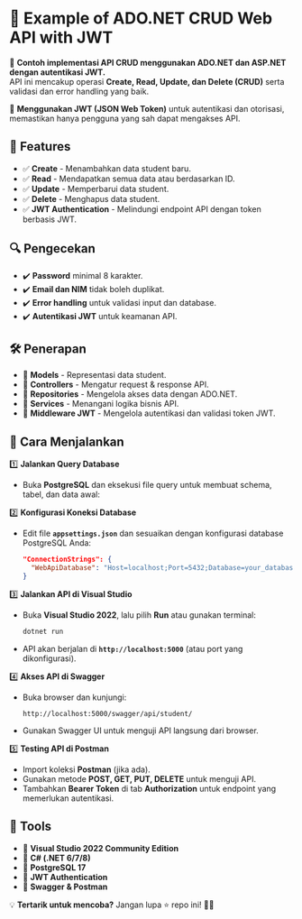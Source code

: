 # 🌟 Example of ADO.NET CRUD Web API with JWT  

🚀 **Contoh implementasi API CRUD menggunakan ADO.NET dan ASP.NET dengan autentikasi JWT.**  
API ini mencakup operasi **Create, Read, Update, dan Delete (CRUD)** serta validasi dan error handling yang baik.  

🔐 **Menggunakan JWT (JSON Web Token)** untuk autentikasi dan otorisasi, memastikan hanya pengguna yang sah dapat mengakses API.  

## 📌 Features  
- ✅ **Create** - Menambahkan data student baru.  
- ✅ **Read** - Mendapatkan semua data atau berdasarkan ID.  
- ✅ **Update** - Memperbarui data student.  
- ✅ **Delete** - Menghapus data student.  
- ✅ **JWT Authentication** - Melindungi endpoint API dengan token berbasis JWT.  

## 🔍 Pengecekan  
- ✔️ **Password** minimal 8 karakter.  
- ✔️ **Email dan NIM** tidak boleh duplikat.  
- ✔️ **Error handling** untuk validasi input dan database.  
- ✔️ **Autentikasi JWT** untuk keamanan API.  

## 🛠️ Penerapan  
- 📌 **Models** - Representasi data student.  
- 📌 **Controllers** - Mengatur request & response API.  
- 📌 **Repositories** - Mengelola akses data dengan ADO.NET.  
- 📌 **Services** - Menangani logika bisnis API.  
- 📌 **Middleware JWT** - Mengelola autentikasi dan validasi token JWT.  

## 🚀 Cara Menjalankan  

1️⃣ **Jalankan Query Database**  
   - Buka **PostgreSQL** dan eksekusi file query untuk membuat schema, tabel, dan data awal:  

2️⃣ **Konfigurasi Koneksi Database**  
   - Edit file **`appsettings.json`** dan sesuaikan dengan konfigurasi database PostgreSQL Anda:  
     ```json
     "ConnectionStrings": {
       "WebApiDatabase": "Host=localhost;Port=5432;Database=your_database;Username=your_user;Password=your_password;"
     }
     ```

3️⃣ **Jalankan API di Visual Studio**  
   - Buka **Visual Studio 2022**, lalu pilih **Run** atau gunakan terminal:  
     ```sh
     dotnet run
     ```
   - API akan berjalan di **`http://localhost:5000`** (atau port yang dikonfigurasi).  

4️⃣ **Akses API di Swagger**  
   - Buka browser dan kunjungi:  
     ```
     http://localhost:5000/swagger/api/student/
     ```
   - Gunakan Swagger UI untuk menguji API langsung dari browser.  

5️⃣ **Testing API di Postman**  
   - Import koleksi **Postman** (jika ada).  
   - Gunakan metode **POST, GET, PUT, DELETE** untuk menguji API.  
   - Tambahkan **Bearer Token** di tab **Authorization** untuk endpoint yang memerlukan autentikasi.  

## 🔧 Tools  
- 🔹 **Visual Studio 2022 Community Edition**  
- 🔹 **C# (.NET 6/7/8)**  
- 🔹 **PostgreSQL 17**  
- 🔹 **JWT Authentication**  
- 🔹 **Swagger & Postman**  

💡 **Tertarik untuk mencoba?** Jangan lupa ⭐ repo ini! 🚀😊  
